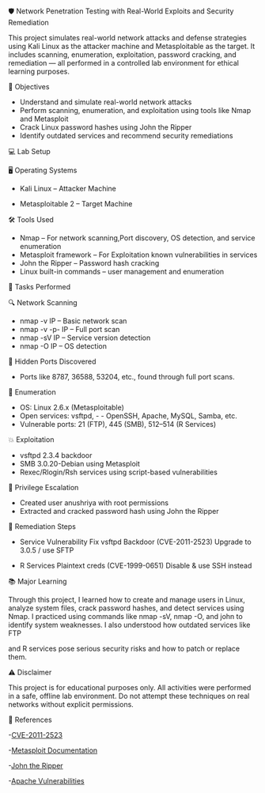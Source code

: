 🛡 Network Penetration Testing with Real-World Exploits and Security Remediation

This project simulates real-world network attacks and defense strategies using Kali Linux as the attacker machine and Metasploitable as the target. It includes scanning, enumeration, exploitation, password cracking, and remediation — all performed in a controlled lab environment for ethical learning purposes.

🎯 Objectives

- Understand and simulate real-world network attacks
- Perform scanning, enumeration, and exploitation using tools like Nmap and Metasploit
- Crack Linux password hashes using John the Ripper
- Identify outdated services and recommend security remediations

💻 Lab Setup

🖥 Operating Systems

- Kali Linux – Attacker Machine
  
- Metasploitable 2 – Target Machine


🛠 Tools Used


- Nmap – For network scanning,Port discovery, OS detection, and service enumeration 
- Metasploit framework –  For Exploitation known vulnerabilities in services 
- John the Ripper – Password hash cracking
- Linux built-in commands – user management and enumeration

🚀 Tasks Performed

🔍 Network Scanning

- nmap -v IP – Basic network scan
- nmap -v -p- IP – Full port scan
- nmap -sV IP – Service version detection
- nmap -O IP – OS detection

🔐 Hidden Ports Discovered

- Ports like 8787, 36588, 53204, etc., found through full port scans.

📡 Enumeration

- OS: Linux 2.6.x (Metasploitable)
- Open services: vsftpd, - - OpenSSH, Apache, MySQL, Samba, etc.
- Vulnerable ports: 21 (FTP), 445 (SMB), 512–514 (R Services)

💥 Exploitation

- vsftpd 2.3.4 backdoor
- SMB 3.0.20-Debian using Metasploit
- Rexec/Rlogin/Rsh services using script-based vulnerabilities

👤 Privilege Escalation

- Created user anushriya with root permissions
- Extracted and cracked password hash using John the Ripper


🔧 Remediation Steps


- Service	Vulnerability	Fix
vsftpd	Backdoor (CVE-2011-2523)	Upgrade to 3.0.5 / use SFTP

- R Services	Plaintext creds (CVE-1999-0651)	Disable & use SSH instead


📚 Major Learning


Through this project, I learned how to create and manage users in Linux, analyze system files, crack password hashes, and detect services using Nmap. I practiced using commands like nmap -sV, nmap -O, and john to identify system weaknesses. I also understood how outdated services like FTP

and R services pose serious security risks and how to patch or replace them.

⚠ Disclaimer

This project is for educational purposes only. All activities were performed in a safe, offline lab environment. Do not attempt these techniques on real networks without explicit permissions.

 
 

📎 References

-[CVE-2011-2523](https://nvd.nist.gov/vuln/detaiCVE-2011-2523)

-[Metasploit Documentation](https://docs.rapid7.com/metasploit/)

-[John the Ripper](https://www.openwall.com/john/)

-[Apache Vulnerabilities](https://httpd.apache.org/security/)
